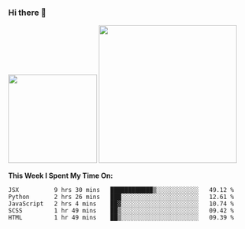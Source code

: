 ### Hi there 👋

<!--
**nestor22/nestor22** is a ✨ _special_ ✨ repository because its `README.md` (this file) appears on your GitHub profile.

Here are some ideas to get you started:

- 🔭 I’m currently working on ...
- 🌱 I’m currently learning ...
- 👯 I’m looking to collaborate on ...
- 🤔 I’m looking for help with ...
- 💬 Ask me about ...
- 📫 How to reach me: ...
- 😄 Pronouns: ...
- ⚡ Fun fact: ...
-->


<img height="180em" src="https://github-readme-stats.vercel.app/api?username=nestor22&show_icons=true&hide_border=true&&count_private=true&include_all_commits=true&theme=radical" />
<img height="280em" src="https://github-readme-stats.vercel.app/api/top-langs/?username=nestor22&layout=compact)](https://github.com/nestor22/github-readme-stats&theme=radical"  />



**This Week I Spent My Time On:**
<!--START_SECTION:waka-->
```text
JSX          9 hrs 30 mins   ████████████▒░░░░░░░░░░░░   49.12 % 
Python       2 hrs 26 mins   ███░░░░░░░░░░░░░░░░░░░░░░   12.61 % 
JavaScript   2 hrs 4 mins    ██▓░░░░░░░░░░░░░░░░░░░░░░   10.74 % 
SCSS         1 hr 49 mins    ██▒░░░░░░░░░░░░░░░░░░░░░░   09.42 % 
HTML         1 hr 49 mins    ██▒░░░░░░░░░░░░░░░░░░░░░░   09.39 % 
```
<!--END_SECTION:waka-->


